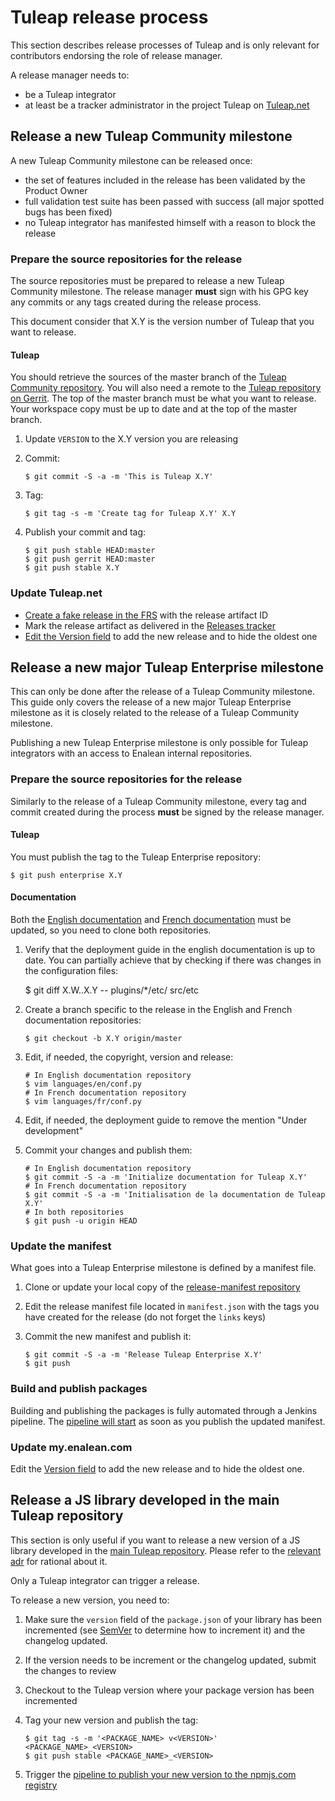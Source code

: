 # Tuleap release process

This section describes release processes of Tuleap and is only relevant
for contributors endorsing the role of release manager.

A release manager needs to:

-   be a Tuleap integrator
-   at least be a tracker administrator in the project Tuleap on
    [Tuleap.net](https://tuleap.net/projects/tuleap/)

## Release a new Tuleap Community milestone

A new Tuleap Community milestone can be released once:

-   the set of features included in the release has been validated
    by the Product Owner
-   full validation test suite has been passed with success (all
    major spotted bugs has been fixed)
-   no Tuleap integrator has manifested himself with a reason to
    block the release

### Prepare the source repositories for the release

The source repositories must be prepared to release a new Tuleap
Community milestone. The release manager **must** sign with his GPG key
any commits or any tags created during the release process.

This document consider that X.Y is the version number of Tuleap that you
want to release.

#### Tuleap

You should retrieve the sources of the master branch of the [Tuleap
Community
repository](https://tuleap.net/plugins/git/tuleap/tuleap/stable). You
will also need a remote to the [Tuleap repository on
Gerrit](https://gerrit.tuleap.net/admin/repos/tuleap). The top of the
master branch must be what you want to release. Your workspace copy must
be up to date and at the top of the master branch.

1.  Update `VERSION` to the X.Y version you are releasing

2.  Commit:

        $ git commit -S -a -m 'This is Tuleap X.Y'

3.  Tag:

        $ git tag -s -m 'Create tag for Tuleap X.Y' X.Y

4.  Publish your commit and tag:

        $ git push stable HEAD:master
        $ git push gerrit HEAD:master
        $ git push stable X.Y

### Update Tuleap.net

-   [Create a fake release in the
    FRS](https://tuleap.net/file/admin/release.php?func=add&group_id=101&package_id=5)
    with the release artifact ID
-   Mark the release artifact as delivered in the [Releases
    tracker](https://tuleap.net/plugins/tracker/?tracker=146)
-   [Edit the Version
    field](https://tuleap.net/plugins/tracker/?tracker=143&func=admin-formElements)
    to add the new release and to hide the oldest one

## Release a new major Tuleap Enterprise milestone

This can only be done after the release of a Tuleap Community milestone.
This guide only covers the release of a new major Tuleap Enterprise
milestone as it is closely related to the release of a Tuleap Community
milestone.

Publishing a new Tuleap Enterprise milestone is only possible for Tuleap
integrators with an access to Enalean internal repositories.

### Prepare the source repositories for the release

Similarly to the release of a Tuleap Community milestone, every tag and
commit created during the process **must** be signed by the release
manager.

#### Tuleap

You must publish the tag to the Tuleap Enterprise repository:

    $ git push enterprise X.Y

#### Documentation

Both the [English
documentation](https://github.com/Enalean/tuleap-documentation-en) and
[French
documentation](https://github.com/Enalean/tuleap-documentation-fr) must
be updated, so you need to clone both repositories.

1. Verify that the deployment guide in the english documentation is up
to date. You can partially achieve that by checking if there was changes
in the configuration files:

    $ git diff X.W..X.Y -- plugins/*/etc/ src/etc

2.  Create a branch specific to the release in the English and French
    documentation repositories:

        $ git checkout -b X.Y origin/master

3.  Edit, if needed, the copyright, version and release:

        # In English documentation repository
        $ vim languages/en/conf.py
        # In French documentation repository
        $ vim languages/fr/conf.py

4.  Edit, if needed, the deployment guide to remove the mention \"Under
    development\"

5.  Commit your changes and publish them:

        # In English documentation repository
        $ git commit -S -a -m 'Initialize documentation for Tuleap X.Y'
        # In French documentation repository
        $ git commit -S -a -m 'Initialisation de la documentation de Tuleap X.Y'
        # In both repositories
        $ git push -u origin HEAD

### Update the manifest

What goes into a Tuleap Enterprise milestone is defined by a manifest
file.

1.  Clone or update your local copy of the [release-manifest
    repository](https://my.enalean.com/plugins/git/tuleap-by-enalean/release-manifest)

2.  Edit the release manifest file located in
    `manifest.json` with the tags you have created for the
    release (do not forget the `links` keys)

3.  Commit the new manifest and publish it:

        $ git commit -S -a -m 'Release Tuleap Enterprise X.Y'
        $ git push

### Build and publish packages

Building and publishing the packages is fully automated through a
Jenkins pipeline. The [pipeline will
start](https://ci.enalean.com/jenkins/job/RPMs/job/TuleapEnterprise/) as
soon as you publish the updated manifest.

### Update my.enalean.com

Edit the [Version
field](https://my.enalean.com/plugins/tracker/?tracker=221&func=admin-formElements)
to add the new release and to hide the oldest one.

## Release a JS library developed in the main Tuleap repository

This section is only useful if you want to release a new version of a JS
library developed in the [main Tuleap
repository](https://tuleap.net/plugins/git/tuleap/tuleap/stable).
Please refer to the [relevant adr](./../adr/0009-publish-js-lib-registry.md) for rational about it.

Only a Tuleap integrator can trigger a release.

To release a new version, you need to:

1.  Make sure the `version` field of the `package.json` of your
    library has been incremented (see [SemVer](https://semver.org/) to
    determine how to increment it) and the changelog updated.

2.  If the version needs to be increment or the changelog updated,
    submit the changes to review

3.  Checkout to the Tuleap version where your package version has been
    incremented

4.  Tag your new version and publish the tag:

        $ git tag -s -m '<PACKAGE_NAME> v<VERSION>' <PACKAGE_NAME>_<VERSION>
        $ git push stable <PACKAGE_NAME>_<VERSION>

5.  Trigger the [pipeline to publish your new version to the npmjs.com
    registry](https://ci.tuleap.org/jenkins/job/Publish_JS_libraries/job/Main_Tuleap_repository/)
